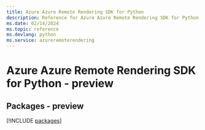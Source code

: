 ```yaml
---
title: Azure Azure Remote Rendering SDK for Python
description: Reference for Azure Azure Remote Rendering SDK for Python
ms.date: 02/14/2024
ms.topic: reference
ms.devlang: python
ms.service: azureremoterendering
---
```

# Azure Azure Remote Rendering SDK for Python - preview
## Packages - preview
[!INCLUDE [packages](azure-remote-rendering-index.md)]